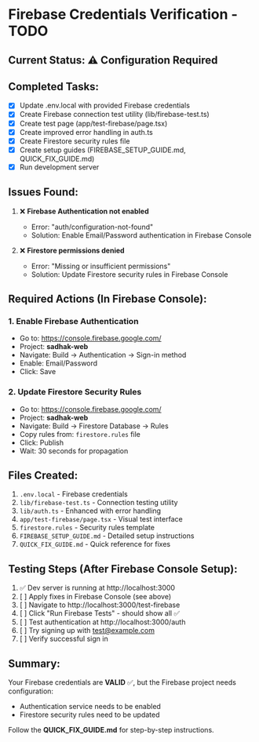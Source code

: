 # Firebase Credentials Verification - TODO

## Current Status: ⚠️ Configuration Required

## Completed Tasks:
- [x] Update .env.local with provided Firebase credentials
- [x] Create Firebase connection test utility (lib/firebase-test.ts)
- [x] Create test page (app/test-firebase/page.tsx)
- [x] Create improved error handling in auth.ts
- [x] Create Firestore security rules file
- [x] Create setup guides (FIREBASE_SETUP_GUIDE.md, QUICK_FIX_GUIDE.md)
- [x] Run development server

## Issues Found:
1. ❌ **Firebase Authentication not enabled**
   - Error: "auth/configuration-not-found"
   - Solution: Enable Email/Password authentication in Firebase Console

2. ❌ **Firestore permissions denied**
   - Error: "Missing or insufficient permissions"
   - Solution: Update Firestore security rules in Firebase Console

## Required Actions (In Firebase Console):

### 1. Enable Firebase Authentication
- Go to: https://console.firebase.google.com/
- Project: **sadhak-web**
- Navigate: Build → Authentication → Sign-in method
- Enable: Email/Password
- Click: Save

### 2. Update Firestore Security Rules
- Go to: https://console.firebase.google.com/
- Project: **sadhak-web**
- Navigate: Build → Firestore Database → Rules
- Copy rules from: `firestore.rules` file
- Click: Publish
- Wait: 30 seconds for propagation

## Files Created:
1. `.env.local` - Firebase credentials
2. `lib/firebase-test.ts` - Connection testing utility
3. `lib/auth.ts` - Enhanced with error handling
4. `app/test-firebase/page.tsx` - Visual test interface
5. `firestore.rules` - Security rules template
6. `FIREBASE_SETUP_GUIDE.md` - Detailed setup instructions
7. `QUICK_FIX_GUIDE.md` - Quick reference for fixes

## Testing Steps (After Firebase Console Setup):
1. ✅ Dev server is running at http://localhost:3000
2. [ ] Apply fixes in Firebase Console (see above)
3. [ ] Navigate to http://localhost:3000/test-firebase
4. [ ] Click "Run Firebase Tests" - should show all ✅
5. [ ] Test authentication at http://localhost:3000/auth
6. [ ] Try signing up with test@example.com
7. [ ] Verify successful sign in

## Summary:
Your Firebase credentials are **VALID** ✅, but the Firebase project needs configuration:
- Authentication service needs to be enabled
- Firestore security rules need to be updated

Follow the **QUICK_FIX_GUIDE.md** for step-by-step instructions.
